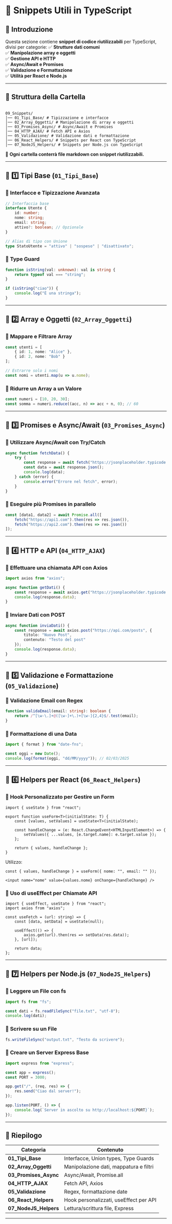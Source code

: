# 📌 Snippets Utili in TypeScript

## 🎯 Introduzione
Questa sezione contiene **snippet di codice riutilizzabili** per TypeScript, divisi per categorie:
✅ **Strutture dati comuni**  
✅ **Manipolazione array e oggetti**  
✅ **Gestione API e HTTP**  
✅ **Async/Await e Promises**  
✅ **Validazione e Formattazione**  
✅ **Utilità per React e Node.js**  

---

## 📌 Struttura della Cartella
```

09_Snippets/ 
│── 01_Tipi_Base/ # Tipizzazione e interfacce 
│── 02_Array_Oggetti/ # Manipolazione di array e oggetti 
│── 03_Promises_Async/ # Async/Await e Promises 
│── 04_HTTP_AJAX/ # Fetch API e Axios 
│── 05_Validazione/ # Validazione dati e formattazione 
│── 06_React_Helpers/ # Snippets per React con TypeScript 
│── 07_NodeJS_Helpers/ # Snippets per Node.js con TypeScript

````

📌 **Ogni cartella conterrà file markdown con snippet riutilizzabili.**

---

## 📌 1️⃣ Tipi Base (`01_Tipi_Base`)
### 🔹 **Interfacce e Tipizzazione Avanzata**
```ts
// Interfaccia base
interface Utente {
    id: number;
    nome: string;
    email: string;
    attivo?: boolean; // Opzionale
}

// Alias di tipo con Unione
type StatoUtente = "attivo" | "sospeso" | "disattivato";
````

### 🔹 **Type Guard**

```ts
function isString(val: unknown): val is string {
    return typeof val === "string";
}

if (isString("ciao")) {
    console.log("È una stringa");
}
```

---

## 📌 2️⃣ Array e Oggetti (`02_Array_Oggetti`)

### 🔹 **Mappare e Filtrare Array**

```ts
const utenti = [
    { id: 1, nome: "Alice" },
    { id: 2, nome: "Bob" }
];

// Estrarre solo i nomi
const nomi = utenti.map(u => u.nome);
```

### 🔹 **Ridurre un Array a un Valore**

```ts
const numeri = [10, 20, 30];
const somma = numeri.reduce((acc, n) => acc + n, 0); // 60
```

---

## 📌 3️⃣ Promises e Async/Await (`03_Promises_Async`)

### 🔹 **Utilizzare Async/Await con Try/Catch**

```ts
async function fetchData() {
    try {
        const response = await fetch("https://jsonplaceholder.typicode.com/todos/1");
        const data = await response.json();
        console.log(data);
    } catch (error) {
        console.error("Errore nel fetch", error);
    }
}
```

### 🔹 **Eseguire più Promises in parallelo**

```ts
const [data1, data2] = await Promise.all([
    fetch("https://api1.com").then(res => res.json()),
    fetch("https://api2.com").then(res => res.json())
]);
```

---

## 📌 4️⃣ HTTP e API (`04_HTTP_AJAX`)

### 🔹 **Effettuare una chiamata API con Axios**

```ts
import axios from "axios";

async function getDati() {
    const response = await axios.get("https://jsonplaceholder.typicode.com/posts");
    console.log(response.data);
}
```

### 🔹 **Inviare Dati con POST**

```ts
async function inviaDati() {
    const response = await axios.post("https://api.com/posts", {
        titolo: "Nuovo Post",
        contenuto: "Testo del post"
    });
    console.log(response.data);
}
```

---

## 📌 5️⃣ Validazione e Formattazione (`05_Validazione`)

### 🔹 **Validazione Email con Regex**

```ts
function validaEmail(email: string): boolean {
    return /^[\w-\.]+@([\w-]+\.)+[\w-]{2,4}$/.test(email);
}
```

### 🔹 **Formattazione di una Data**

```ts
import { format } from "date-fns";

const oggi = new Date();
console.log(format(oggi, "dd/MM/yyyy")); // 02/03/2025
```

---

## 📌 6️⃣ Helpers per React (`06_React_Helpers`)

### 🔹 **Hook Personalizzato per Gestire un Form**

```tsx
import { useState } from "react";

export function useForm<T>(initialState: T) {
    const [values, setValues] = useState<T>(initialState);

    const handleChange = (e: React.ChangeEvent<HTMLInputElement>) => {
        setValues({ ...values, [e.target.name]: e.target.value });
    };

    return { values, handleChange };
}
```

Utilizzo:

```tsx
const { values, handleChange } = useForm({ nome: "", email: "" });

<input name="nome" value={values.nome} onChange={handleChange} />
```

### 🔹 **Uso di useEffect per Chiamate API**

```tsx
import { useEffect, useState } from "react";
import axios from "axios";

const useFetch = (url: string) => {
    const [data, setData] = useState(null);

    useEffect(() => {
        axios.get(url).then(res => setData(res.data));
    }, [url]);

    return data;
};
```

---

## 📌 7️⃣ Helpers per Node.js (`07_NodeJS_Helpers`)

### 🔹 **Leggere un File con fs**

```ts
import fs from "fs";

const dati = fs.readFileSync("file.txt", "utf-8");
console.log(dati);
```

### 🔹 **Scrivere su un File**

```ts
fs.writeFileSync("output.txt", "Testo da scrivere");
```

### 🔹 **Creare un Server Express Base**

```ts
import express from "express";

const app = express();
const PORT = 3000;

app.get("/", (req, res) => {
    res.send("Ciao dal server!");
});

app.listen(PORT, () => {
    console.log(`Server in ascolto su http://localhost:${PORT}`);
});
```

---

## 📌 Riepilogo

|Categoria|Contenuto|
|---|---|
|**01_Tipi_Base**|Interfacce, Union types, Type Guards|
|**02_Array_Oggetti**|Manipolazione dati, mappatura e filtri|
|**03_Promises_Async**|Async/Await, Promise.all|
|**04_HTTP_AJAX**|Fetch API, Axios|
|**05_Validazione**|Regex, formattazione date|
|**06_React_Helpers**|Hook personalizzati, useEffect per API|
|**07_NodeJS_Helpers**|Lettura/scrittura file, Express|

---
